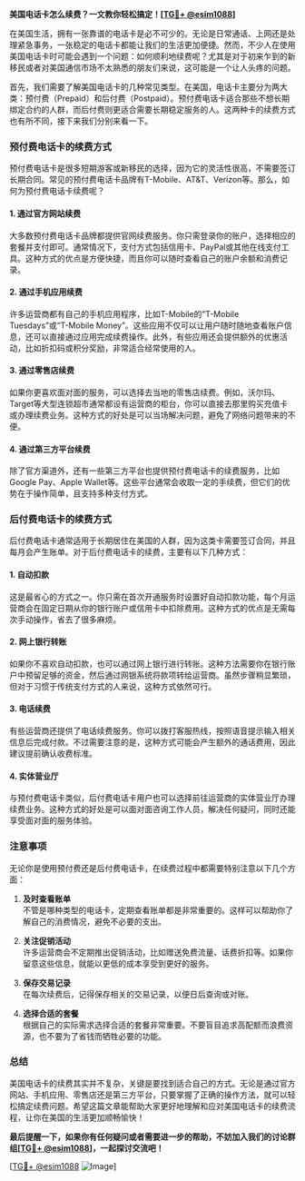 **美国电话卡怎么续费？一文教你轻松搞定！[[TG💪+ @esim1088](https://t.me/s/esim1088)]**

在美国生活，拥有一张靠谱的电话卡是必不可少的。无论是日常通话、上网还是处理紧急事务，一张稳定的电话卡都能让我们的生活更加便捷。然而，不少人在使用美国电话卡时可能会遇到一个问题：如何顺利地续费呢？尤其是对于初来乍到的新移民或者对美国通信市场不太熟悉的朋友们来说，这可能是一个让人头疼的问题。

首先，我们需要了解美国电话卡的几种常见类型。在美国，电话卡主要分为两大类：预付费（Prepaid）和后付费（Postpaid）。预付费电话卡适合那些不想长期绑定合约的人群，而后付费则更适合需要长期稳定服务的人。这两种卡的续费方式也有所不同，接下来我们分别来看一下。

### 预付费电话卡的续费方式

预付费电话卡是很多短期游客或新移民的选择，因为它的灵活性很高，不需要签订长期合同。常见的预付费电话卡品牌有T-Mobile、AT&T、Verizon等。那么，如何为预付费电话卡续费呢？

#### 1. **通过官方网站续费**
大多数预付费电话卡品牌都提供官网续费服务。你只需登录你的账户，选择相应的套餐并支付即可。通常情况下，支付方式包括信用卡、PayPal或其他在线支付工具。这种方式的优点是方便快捷，而且你可以随时查看自己的账户余额和消费记录。

#### 2. **通过手机应用续费**
许多运营商都有自己的手机应用程序，比如T-Mobile的“T-Mobile Tuesdays”或“T-Mobile Money”。这些应用不仅可以让用户随时随地查看账户信息，还可以直接通过应用完成续费操作。此外，有些应用还会提供额外的优惠活动，比如折扣码或积分奖励，非常适合经常使用的人。

#### 3. **通过零售店续费**
如果你更喜欢面对面的服务，可以选择去当地的零售店续费。例如，沃尔玛、Target等大型连锁超市通常都设有运营商的柜台，你可以直接去那里购买充值卡或办理续费业务。这种方式的好处是可以当场解决问题，避免了网络问题带来的不便。

#### 4. **通过第三方平台续费**
除了官方渠道外，还有一些第三方平台也提供预付费电话卡的续费服务，比如Google Pay、Apple Wallet等。这些平台通常会收取一定的手续费，但它们的优势在于操作简单，且支持多种支付方式。

### 后付费电话卡的续费方式

后付费电话卡通常适用于长期居住在美国的人群，因为这类卡需要签订合同，并且每月会产生账单。对于后付费电话卡的续费，主要有以下几种方式：

#### 1. **自动扣款**
这是最省心的方式之一。你只需在首次开通服务时设置好自动扣款功能，每个月运营商会在固定日期从你的银行账户或信用卡中扣除费用。这种方式的优点是无需每次手动操作，省去了很多麻烦。

#### 2. **网上银行转账**
如果你不喜欢自动扣款，也可以通过网上银行进行转账。这种方法需要你在银行账户中预留足够的资金，然后通过网银系统将款项转给运营商。虽然步骤稍显繁琐，但对于习惯于传统支付方式的人来说，这种方式依然可行。

#### 3. **电话续费**
有些运营商还提供了电话续费服务。你可以拨打客服热线，按照语音提示输入相关信息后完成付款。不过需要注意的是，这种方式可能会产生额外的通话费用，因此建议提前确认收费标准。

#### 4. **实体营业厅**
与预付费电话卡类似，后付费电话卡用户也可以选择前往运营商的实体营业厅办理续费业务。这种方式的好处是可以面对面咨询工作人员，解决任何疑问，同时还能享受面对面的服务体验。

### 注意事项

无论你是使用预付费还是后付费电话卡，在续费过程中都需要特别注意以下几个方面：

1. **及时查看账单**  
   不管是哪种类型的电话卡，定期查看账单都是非常重要的。这样可以帮助你了解自己的消费情况，避免不必要的支出。

2. **关注促销活动**  
   许多运营商会不定期推出促销活动，比如赠送免费流量、话费折扣等。如果你留意这些信息，就能以更低的成本享受到更好的服务。

3. **保存交易记录**  
   在每次续费后，记得保存相关的交易记录，以便日后查询或对账。

4. **选择合适的套餐**  
   根据自己的实际需求选择合适的套餐非常重要。不要盲目追求高配额而浪费资源，也不要为了省钱而牺牲必要的功能。

### 总结

美国电话卡的续费其实并不复杂，关键是要找到适合自己的方式。无论是通过官方网站、手机应用、零售店还是第三方平台，只要掌握了正确的操作方法，就可以轻松搞定续费问题。希望这篇文章能帮助大家更好地理解和应对美国电话卡的续费流程，让你在美国的生活更加顺畅愉快！

**最后提醒一下，如果你有任何疑问或者需要进一步的帮助，不妨加入我们的讨论群组[[TG💪+ @esim1088](https://t.me/s/esim1088)]，一起探讨交流吧！**

[[TG💪+ @esim1088](https://t.me/s/esim1088) ![Image](https://i.postimg.cc/4NQfJmqS/Snipaste-2025-05-13-00-14-12.png)]